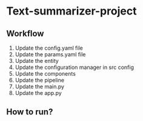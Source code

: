 # Text-summarizer-project

## Workflow
1. Update the config.yaml file
2. Update the params.yaml file
3. Update the entity
4. Update the configuration manager in src config
5. Update the components
6. Update the pipeline
7. Update the main.py
8. Update the app.py
   
## How to run?